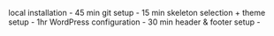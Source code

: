 local installation                      - 45 min
git setup                               - 15 min
skeleton selection + theme setup        - 1hr
WordPress configuration                 - 30 min
header & footer setup                   - 